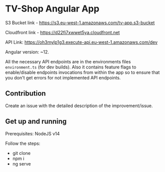 # TV-Shop Angular App

S3 Bucket link - https://s3.eu-west-1.amazonaws.com/tv-app.s3-bucket

Cloudfront link - https://d22fi7xwwet5ya.cloudfront.net

API Link: https://oh3mylp1g3.execute-api.eu-west-1.amazonaws.com/dev

Angular version: ~12.

All the necessary API endpoints are in the environments files `environment.ts` (for dev builds). Also it contains feature flags to enable/disable endpoints invocations from within the app so to ensure that you don't get errors for not implemented API endpoints.

## Contribution

Create an issue with the detailed description of the improvement/issue.

## Get up and running

Prerequisites: NodeJS v14

Follow the steps:

- git clone
- npm i
- ng serve
